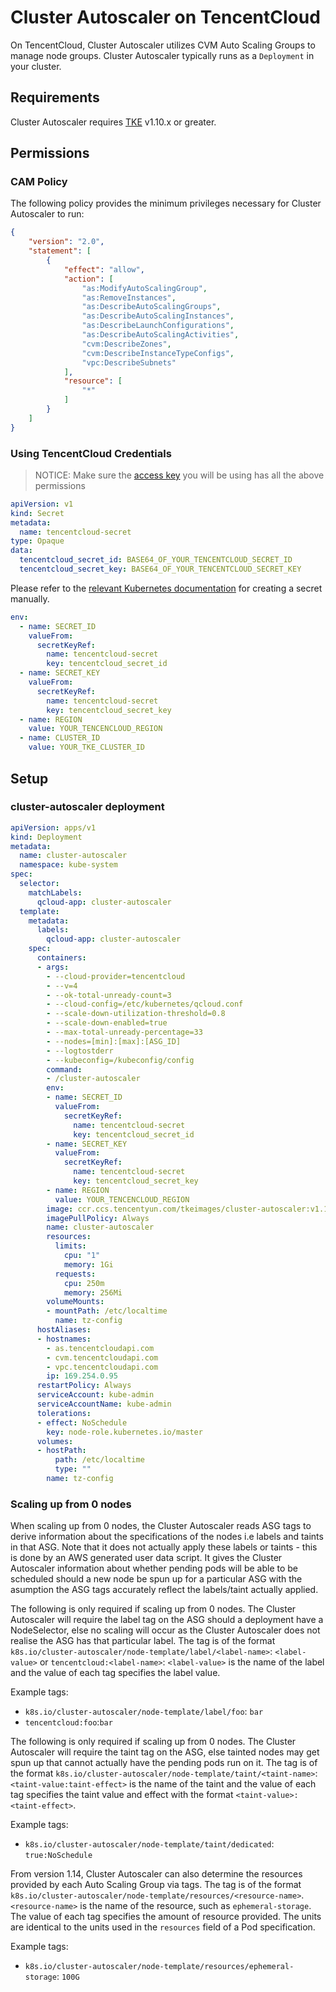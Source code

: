 # Cluster Autoscaler on TencentCloud

On TencentCloud, Cluster Autoscaler utilizes CVM Auto Scaling Groups to manage node
groups. Cluster Autoscaler typically runs as a `Deployment` in your cluster.

## Requirements

Cluster Autoscaler requires [TKE](https://intl.cloud.tencent.com/document/product/457) v1.10.x or greater.

## Permissions

### CAM Policy

The following policy provides the minimum privileges necessary for Cluster Autoscaler to run:

```json
{
    "version": "2.0",
    "statement": [
        {
            "effect": "allow",
            "action": [
                "as:ModifyAutoScalingGroup",
                "as:RemoveInstances",
                "as:DescribeAutoScalingGroups",
                "as:DescribeAutoScalingInstances",
                "as:DescribeLaunchConfigurations",
                "as:DescribeAutoScalingActivities",
                "cvm:DescribeZones",
                "cvm:DescribeInstanceTypeConfigs",
                "vpc:DescribeSubnets"
            ],
            "resource": [
                "*"
            ]
        }
    ]
}
```

### Using TencentCloud Credentials

> NOTICE: Make sure the [access key](https://intl.cloud.tencent.com/document/product/598/32675) you will be using has all the above permissions


```yaml
apiVersion: v1
kind: Secret
metadata:
  name: tencentcloud-secret
type: Opaque
data:
  tencentcloud_secret_id: BASE64_OF_YOUR_TENCENTCLOUD_SECRET_ID
  tencentcloud_secret_key: BASE64_OF_YOUR_TENCENTCLOUD_SECRET_KEY
```

Please refer to the [relevant Kubernetes
documentation](https://kubernetes.io/docs/concepts/configuration/secret/#creating-a-secret-manually)
for creating a secret manually.

```yaml
env:
  - name: SECRET_ID
    valueFrom:
      secretKeyRef:
        name: tencentcloud-secret
        key: tencentcloud_secret_id
  - name: SECRET_KEY
    valueFrom:
      secretKeyRef:
        name: tencentcloud-secret
        key: tencentcloud_secret_key
  - name: REGION
    value: YOUR_TENCENCLOUD_REGION
  - name: CLUSTER_ID
    value: YOUR_TKE_CLUSTER_ID
```

## Setup

### cluster-autoscaler deployment

```yaml
apiVersion: apps/v1
kind: Deployment
metadata:
  name: cluster-autoscaler
  namespace: kube-system
spec:
  selector:
    matchLabels:
      qcloud-app: cluster-autoscaler
  template:
    metadata:
      labels:
        qcloud-app: cluster-autoscaler
    spec:
      containers:
      - args:
        - --cloud-provider=tencentcloud
        - --v=4
        - --ok-total-unready-count=3
        - --cloud-config=/etc/kubernetes/qcloud.conf
        - --scale-down-utilization-threshold=0.8
        - --scale-down-enabled=true
        - --max-total-unready-percentage=33
        - --nodes=[min]:[max]:[ASG_ID]
        - --logtostderr
        - --kubeconfig=/kubeconfig/config
        command:
        - /cluster-autoscaler
        env:
        - name: SECRET_ID
          valueFrom:
            secretKeyRef:
              name: tencentcloud-secret
              key: tencentcloud_secret_id
        - name: SECRET_KEY
          valueFrom:
            secretKeyRef:
              name: tencentcloud-secret
              key: tencentcloud_secret_key
        - name: REGION
          value: YOUR_TENCENCLOUD_REGION
        image: ccr.ccs.tencentyun.com/tkeimages/cluster-autoscaler:v1.18.4-49692187a
        imagePullPolicy: Always
        name: cluster-autoscaler
        resources:
          limits:
            cpu: "1"
            memory: 1Gi
          requests:
            cpu: 250m
            memory: 256Mi
        volumeMounts:
        - mountPath: /etc/localtime
          name: tz-config
      hostAliases:
      - hostnames:
        - as.tencentcloudapi.com
        - cvm.tencentcloudapi.com
        - vpc.tencentcloudapi.com
        ip: 169.254.0.95
      restartPolicy: Always
      serviceAccount: kube-admin
      serviceAccountName: kube-admin
      tolerations:
      - effect: NoSchedule
        key: node-role.kubernetes.io/master
      volumes:
      - hostPath:
          path: /etc/localtime
          type: ""
        name: tz-config
```

### Scaling up from 0 nodes

When scaling up from 0 nodes, the Cluster Autoscaler reads ASG tags to derive information about the specifications of the nodes
i.e labels and taints in that ASG. Note that it does not actually apply these labels or taints - this is done by an AWS generated
user data script. It gives the Cluster Autoscaler information about whether pending pods will be able to be scheduled should a new node
be spun up for a particular ASG with the asumption the ASG tags accurately reflect the labels/taint actually applied.

The following is only required if scaling up from 0 nodes. The Cluster Autoscaler will require the label tag
on the ASG should a deployment have a NodeSelector, else no scaling will occur as the Cluster Autoscaler does not realise
the ASG has that particular label. The tag is of the format
`k8s.io/cluster-autoscaler/node-template/label/<label-name>`: `<label-value>` or `tencentcloud:<label-name>`: `<label-value>` is
the name of the label and the value of each tag specifies the label value.

Example tags:

- `k8s.io/cluster-autoscaler/node-template/label/foo`: `bar`
- `tencentcloud:foo`:`bar`

The following is only required if scaling up from 0 nodes. The Cluster Autoscaler will require the taint tag
on the ASG, else tainted nodes may get spun up that cannot actually have the pending pods run on it. The tag is of the format
`k8s.io/cluster-autoscaler/node-template/taint/<taint-name>`:`<taint-value:taint-effect>` is
the name of the taint and the value of each tag specifies the taint value and effect with the format `<taint-value>:<taint-effect>`.

Example tags:

- `k8s.io/cluster-autoscaler/node-template/taint/dedicated`: `true:NoSchedule`

From version 1.14, Cluster Autoscaler can also determine the resources provided
by each Auto Scaling Group via tags. The tag is of the format
`k8s.io/cluster-autoscaler/node-template/resources/<resource-name>`.
`<resource-name>` is the name of the resource, such as `ephemeral-storage`. The
value of each tag specifies the amount of resource provided. The units are
identical to the units used in the `resources` field of a Pod specification.

Example tags:

- `k8s.io/cluster-autoscaler/node-template/resources/ephemeral-storage`: `100G`